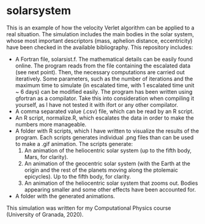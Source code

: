 # solarsystem
This is an example of how the velocity Verlet algorithm can be applied to a real situation. The simulation includes the main bodies in the solar system, whose most important descriptors (mass, aphelion distance, eccentricity) have been checked in the available bibliography. This repository includes:
 - A Fortran file, solarsist.f. The mathematical details can be easily found online. The program reads from the file containing the escalated data (see next point). Then, the necessary computations are carried out iteratively. Some parameters, such as the number of iterations and the maximum time to simulate (in escalated time, with 1 escalated time unit ~ 6 days) can be modified easily. The program has been written using gfortran as a compilator. Take this into consideration when compiling it yourself, as I have not tested it with ifort or any other compilator.
 - A comma separated value (.csv) file, which can be read by an R script.
 - An R script, normalize.R, which escalates the data in order to make the numbers more manageable.
 - A folder with R scripts, which I have written to visualize the results of the program. Each scripts generates individual .png files than can be used to make a .gif animation. The scripts generate:
   1. An animation of the heliocentric solar system (up to the fifth body, Mars, for clarity).
   2. An animation of the geocentric solar system (with the Earth at the origin and the rest of the planets moving along the ptolemaic epicycles). Up to the fifth body, for clarity.
   3. An animation of the heliocentric solar system that zooms out. Bodies appearing smaller and some other effects have been accounted for. 
 - A folder with the generated animations. 

This simulation was written for my Computational Physics course (University of Granada, 2020).
